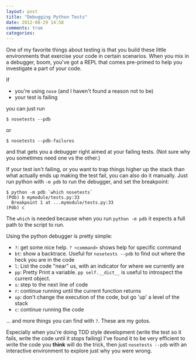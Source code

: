 ```yaml
---
layout: post
title: "Debugging Python Tests"
date: 2012-08-29 14:58
comments: true
categories: 
---
```


One of my favorite things about testing is that you build these little
environments that exercise your code in certain scenarios. When you mix in a
debugger, boom, you've got a REPL that comes pre-primed to help you investigate a part of your code.

If 

* you're using `nose` (and I haven't found a reason not to be) 
* your test is failing

you can just run

```
$ nosetests --pdb
```

or

```
$ nosetests --pdb-failures
```

and that gets you a debugger right aimed at your failing tests. (Not sure why
you sometimes need one vs the other.)

If your test isn't failing, or you want to trap things higher up the stack than what actually ends up making the test fail, you can also do it manually.
Just run python with `-m pdb` to run the debugger, and set the breakpoint:

```
$ python -m pdb `which nosetests`
(Pdb) b mymodule/tests.py:33
  Breakpoint 1 at ...mymodule/tests.py:33
(Pdb) c
```

The `which` is needed because when you run `python -m pdb` it expects a full
path to the script to run.

Using the python debugger is pretty simple:

* `?`: get some nice help. `? <command>` shows help for specific command
* `bt`: show a backtrace. Useful for `nosetests --pdb` to find out where the
  heck you are in the code
* `l`: List the code "near" us, with an indicator for where we currently are
* `pp`: Pretty Print a variable. `pp self.__dict__` is useful to introspect the current object.
* `s`: step to the next line of code
* `r`: continue running until the current function returns
* `up`: don't change the execution of the code, but go 'up' a level of the stack
* `c`: continue running the code

... and more things you can find with `?`. These are my gotos.

Especially when you're doing TDD style development (write the test so it fails, write the code until it stops failing) I've found it to be very efficient to write the code you **think** will do the trick, then just `nosetests --pdb` with an interactive environment to explore just why you were wrong.
